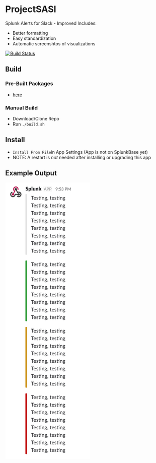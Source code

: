 # ProjectSASI
Splunk Alerts for Slack - Improved
Includes:
- Better formatting
- Easy standardization
- Automatic screenshtos of visualizations

[![Build Status](https://travis-ci.org/jacob-hudson/ProjectSASI.svg?branch=master)](https://travis-ci.org/jacob-hudson/ProjectSASI)

## Build
### Pre-Built Packages
- [here](https://github.com/jacob-hudson/ProjectSASI/releases)

### Manual Build
- Download/Clone Repo
- Run `./build.sh`

## Install
- `Install From File`in App Settings (App is not on SplunkBase yet)
- NOTE:  A restart is *not* needed after installing or upgrading this app

## Example Output
![Example Slack Alerts](https://github.com/jacob-hudson/ProjectSASI/blob/master/data/img/example.png?raw=true "Example Slack Alerts")
